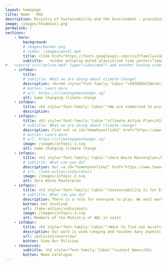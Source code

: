 ```yaml
---
layout: homepage
title: Home - MSE
description: Ministry of Sustainability and the Environment — providing Singapore with a clean and sustainable environment with resilient supplies of safe food and water
image: /images/thumbnail.png
permalink: /
sections:
    - hero:
        background: 
        # images/banner.png
        # video: /images/pexel.mp4
        title: <link href="https://fonts.googleapis.com/css2?family=Cabin:wght@400;600&display=swap" rel="stylesheet"><h1 style="font-family:'Cabin','Lato'; font-weight:600; color:white;text-align:right;font-size:0.8em;line-height:1.1em; text-shadow:black 0px 0px 3px;">Sustainable.<br> Resource-efficient.<br>Climate-resilient.</h1><meta property="og:image" content="/images/thumbnail.jpg">
        subtitle:   <video autoplay muted playsinline loop poster="images/banner.png" id="bannerVideo"><source src="/images/banner-video.mp4" type="video/webm"></video>
#   <source src="polina.mp4" type="video/mp4"> add another backup video in mp4
    - infobar:
        title: 
        # subtitle: What we are doing about climate change?
        description: <b><h6 style="font-family:'Cabin'">INTRODUCING<br></h6></b><a href="https://www.greenplan.gov.sg/"><img src="/images/sgplogo.png"></a><br><a class="button_sgp30" href="https://www.greenplan.gov.sg/">Learn More</a>
        # button: Learn more
        # url: https://climategamechanger.sg/
        alt: Game changing climate change
    - infobar:
        title: <h2 style="font-family:'Cabin'">We are committed to providing a clean and sustainable environment, with resilient supplies of safe food and water for Singapore.</h2>
        description:  
    - infopic:
        title: <h2 style="font-family:'Cabin'">Climate Action Plan</h2>
        # subtitle: What we are doing about climate change?
        description: Find out <a id="homehoverlink1" href="https://www.mse.gov.sg/policies/climate-change/climategamechanger">what we are doing</a> to strengthen our climate change resilience and transition to a low-carbon future.
        # button: Learn more
        # url: https://climategamechanger.sg/
        image: /images/infopic-1.svg
        alt: Game changing climate change
    - infopic:
        title: <h2 style="font-family:'Cabin'">Zero Waste Masterplan</h2>
        # subtitle: What can you do?
        description: Our <a id="homehoverlink2" href="https://www.towardszerowaste.gov.sg/">Zero Waste Masterplan</a> maps out key strategies including adopting a circular economy approach to waste and resource management and more. 
        # url: /take-action/individuals
        image: /images/infopic-2.svg
        alt: Zero Waste Masterplan
    - infopic:
        title: <h2 style="font-family:'Cabin'">Sustainability is for Everyone</h2>
        # subtitle: What can you do?
        description: There is a role for everyone to play. We must work together so that future generations will continue to enjoy the green and liveable island we call home.
        button: Get Involved
        url: /take-action/individuals
        image: /images/infopic-3.svg
        alt: Members of the Ministry of ABC in suits
    - infobar:
        title: <h2 style="font-family:'Cabin'">Want to find out more?</h2>
        description: Our work is wide-ranging and touches many aspects of our lives. <br>Learn how our policies tackle these issues.
        url: /policies/overview/
        button: View Our Policies
    - resources:
        subtitle: <h2 style="font-family:'Cabin'">Latest News</h2>
        button: News Catalogue
---
```

